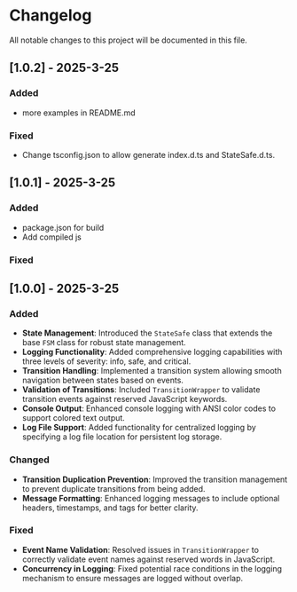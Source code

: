 # Changelog

All notable changes to this project will be documented in this file.

## [1.0.2] - 2025-3-25

### Added
- more examples in README.md

### Fixed
- Change tsconfig.json to allow generate index.d.ts and StateSafe.d.ts.

## [1.0.1] - 2025-3-25

### Added
- package.json for build
- Add compiled js

### Fixed
## [1.0.0] - 2025-3-25

### Added
- **State Management**: Introduced the `StateSafe` class that extends the base `FSM` class for robust state management.
- **Logging Functionality**: Added comprehensive logging capabilities with three levels of severity: info, safe, and critical.
- **Transition Handling**: Implemented a transition system allowing smooth navigation between states based on events.
- **Validation of Transitions**: Included `TransitionWrapper` to validate transition events against reserved JavaScript keywords.
- **Console Output**: Enhanced console logging with ANSI color codes to support colored text output.
- **Log File Support**: Added functionality for centralized logging by specifying a log file location for persistent log storage.

### Changed
- **Transition Duplication Prevention**: Improved the transition management to prevent duplicate transitions from being added.
- **Message Formatting**: Enhanced logging messages to include optional headers, timestamps, and tags for better clarity.

### Fixed
- **Event Name Validation**: Resolved issues in `TransitionWrapper` to correctly validate event names against reserved words in JavaScript.
- **Concurrency in Logging**: Fixed potential race conditions in the logging mechanism to ensure messages are logged without overlap.